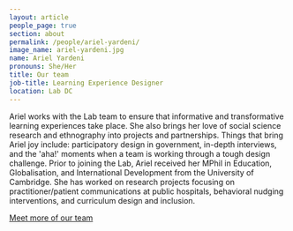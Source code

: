 ```yaml
---
layout: article
people_page: true
section: about
permalink: /people/ariel-yardeni/
image_name: ariel-yardeni.jpg
name: Ariel Yardeni
pronouns: She/Her
title: Our team
job-title: Learning Experience Designer
location: Lab DC
---
```


Ariel works with the Lab team to ensure that informative and transformative learning experiences take place. She also brings her love of social science research and ethnography into projects and partnerships. Things that bring Ariel joy include: participatory design in government, in-depth interviews, and the 'aha!' moments when a team is working through a tough design challenge. Prior to joining the Lab, Ariel received her MPhil in Education, Globalisation, and International Development from the University of Cambridge. She has worked on research projects focusing on practitioner/patient communications at public hospitals, behavioral nudging interventions, and curriculum design and inclusion.

[Meet more of our team](../../about/meet/)
